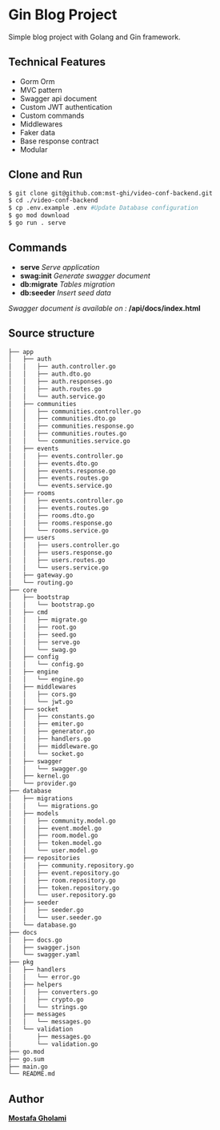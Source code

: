 <!-- @format -->

# Gin Blog Project

Simple blog project with Golang and Gin framework.

## Technical Features

-   Gorm Orm
-   MVC pattern
-   Swagger api document
-   Custom JWT authentication
-   Custom commands
-   Middlewares
-   Faker data
-   Base response contract
-   Modular

## Clone and Run

```bash
$ git clone git@github.com:mst-ghi/video-conf-backend.git
$ cd ./video-conf-backend
$ cp .env.example .env #Update Database configuration
$ go mod download
$ go run . serve
```

## Commands

-   **serve** _Serve application_
-   **swag:init** _Generate swagger document_
-   **db:migrate** _Tables migration_
-   **db:seeder** _Insert seed data_

_Swagger document is available on :_ **/api/docs/index.html**

## Source structure

```bash
├── app
│   ├── auth
│   │   ├── auth.controller.go
│   │   ├── auth.dto.go
│   │   ├── auth.responses.go
│   │   ├── auth.routes.go
│   │   └── auth.service.go
│   ├── communities
│   │   ├── communities.controller.go
│   │   ├── communities.dto.go
│   │   ├── communities.response.go
│   │   ├── communities.routes.go
│   │   └── communities.service.go
│   ├── events
│   │   ├── events.controller.go
│   │   ├── events.dto.go
│   │   ├── events.response.go
│   │   ├── events.routes.go
│   │   └── events.service.go
│   ├── rooms
│   │   ├── events.controller.go
│   │   ├── events.routes.go
│   │   ├── rooms.dto.go
│   │   ├── rooms.response.go
│   │   └── rooms.service.go
│   ├── users
│   │   ├── users.controller.go
│   │   ├── users.response.go
│   │   ├── users.routes.go
│   │   └── users.service.go
│   ├── gateway.go
│   └── routing.go
├── core
│   ├── bootstrap
│   │   └── bootstrap.go
│   ├── cmd
│   │   ├── migrate.go
│   │   ├── root.go
│   │   ├── seed.go
│   │   ├── serve.go
│   │   └── swag.go
│   ├── config
│   │   └── config.go
│   ├── engine
│   │   └── engine.go
│   ├── middlewares
│   │   ├── cors.go
│   │   └── jwt.go
│   ├── socket
│   │   ├── constants.go
│   │   ├── emiter.go
│   │   ├── generator.go
│   │   ├── handlers.go
│   │   ├── middleware.go
│   │   └── socket.go
│   ├── swagger
│   │   └── swagger.go
│   ├── kernel.go
│   └── provider.go
├── database
│   ├── migrations
│   │   └── migrations.go
│   ├── models
│   │   ├── community.model.go
│   │   ├── event.model.go
│   │   ├── room.model.go
│   │   ├── token.model.go
│   │   └── user.model.go
│   ├── repositories
│   │   ├── community.repository.go
│   │   ├── event.repository.go
│   │   ├── room.repository.go
│   │   ├── token.repository.go
│   │   └── user.repository.go
│   ├── seeder
│   │   ├── seeder.go
│   │   └── user.seeder.go
│   └── database.go
├── docs
│   ├── docs.go
│   ├── swagger.json
│   └── swagger.yaml
├── pkg
│   ├── handlers
│   │   └── error.go
│   ├── helpers
│   │   ├── converters.go
│   │   ├── crypto.go
│   │   └── strings.go
│   ├── messages
│   │   └── messages.go
│   └── validation
│       ├── messages.go
│       └── validation.go
├── go.mod
├── go.sum
├── main.go
└── README.md
```

## Author

**[Mostafa Gholami](https://mst-ghi.github.io/)**

